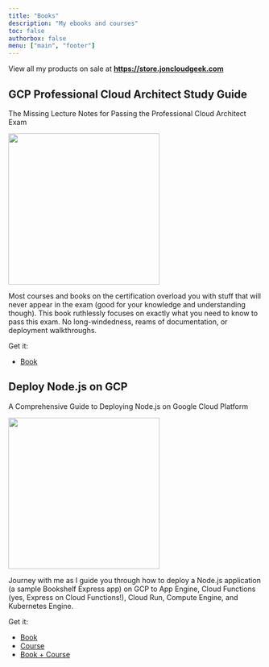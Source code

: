 ```yaml
---
title: "Books"
description: "My ebooks and courses"
toc: false
authorbox: false
menu: ["main", "footer"]
---
```


View all my products on sale at **https://store.joncloudgeek.com**

<h2 class="font-bold text-2xl mt-8 inline-block">GCP Professional Cloud Architect Study Guide</h2>

<span class="font-bold text-xl">The Missing Lecture Notes for Passing the Professional Cloud Architect Exam</span>

<div class="flex flex-col md:flex-row">
  <a href="https://gumroad.com/l/gcp-pca-study-guide-book" target="_blank" class="mb-4">
    <img src="/img/book-pca-study-guide.png" width="300">
  </a>
  <div class="flex-1 mx-0 md:mx-4 text-lg">
    <p>Most courses and books on the certification overload you with stuff that will never appear in the exam (good for your knowledge and understanding though). This book ruthlessly focuses on exactly what you need to know to pass this exam. No long-windedness, reams of documentation, or deployment walkthroughs.</p>
    <p class="font-bold">Get it:</p>
    <ul>
      <li><a target="_blank" href="https://gumroad.com/l/gcp-pca-study-guide-book">Book</a></li>
    </ul>
  </div>
</div>

<h2 class="font-bold text-2xl mt-8 inline-block">Deploy Node.js on GCP</h2>

<span class="font-bold text-xl">A Comprehensive Guide to Deploying Node.js on Google Cloud Platform</span>

<div class="flex flex-col md:flex-row">
  <a href="https://gumroad.com/l/deploy-nodejs-gcp-book" target="_blank" class="mb-4">
    <img src="/img/book-deploy-nodejs-gcp.png" width="300">
  </a>
  <div class="flex-1 mx-0 md:mx-4 text-lg">
    <p>Journey with me as I guide you through how to deploy a Node.js application (a sample Bookshelf Express app) on GCP to App Engine, Cloud Functions (yes, Express on Cloud Functions!), Cloud Run, Compute Engine, and Kubernetes Engine.</p>
    <p class="font-bold">Get it:</p>
    <ul>
      <li><a target="_blank" href="https://gumroad.com/l/deploy-nodejs-gcp-book">Book</a></li>
      <li><a target="_blank" href="https://www.udemy.com/course/deploying-nodejs-on-gcp/">Course</a></li>
      <li><a target="_blank" href="https://gumroad.com/l/deploy-nodejs-gcp-bundle">Book + Course</a></li>
    </ul>
  </div>
</div>
